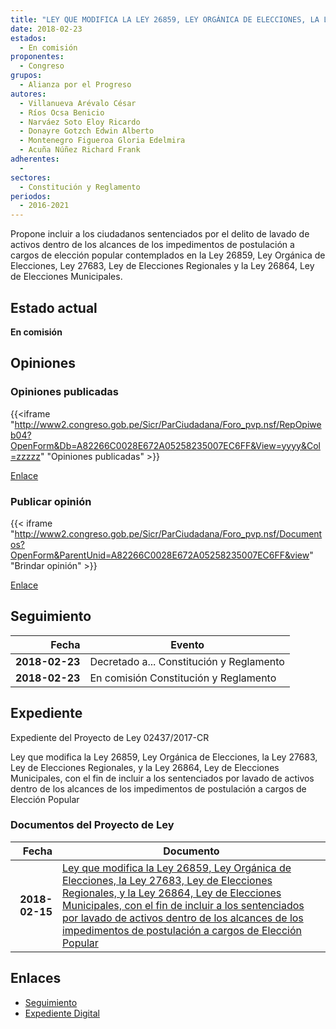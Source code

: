 ```yaml
---
title: "LEY QUE MODIFICA LA LEY 26859, LEY ORGÁNICA DE ELECCIONES, LA LEY 27683, LEY DE ELECCIONES REGIONALES, Y A LA LEY 26864, LEY DE ELECCIONES MUNICIPALES, CON EL FIN DE INCLUIR A LOS SENTENCIADOS POR LAVADO DE ACTIVOS DENTRO DE LOS ALCANCES DE LOS IMPEDIMENTOS DE POSTULACIÓN A CARGOS DE ELECCIÓN POPULAR"
date: 2018-02-23
estados: 
  - En comisión
proponentes: 
  - Congreso
grupos: 
  - Alianza por el Progreso
autores: 
  - Villanueva Arévalo César
  - Ríos Ocsa Benicio
  - Narváez Soto Eloy Ricardo
  - Donayre Gotzch Edwin Alberto
  - Montenegro Figueroa Gloria Edelmira
  - Acuña Núñez Richard Frank
adherentes: 
  - 
sectores: 
  - Constitución y Reglamento
periodos: 
  - 2016-2021
---
```


Propone incluir a los ciudadanos sentenciados por el delito de lavado de activos dentro de los alcances de los impedimentos de postulación a cargos de elección popular contemplados en la Ley 26859, Ley Orgánica de Elecciones, Ley 27683, Ley de Elecciones Regionales y la Ley 26864, Ley de Elecciones Municipales.


## Estado actual

**En comisión**

## Opiniones

### Opiniones publicadas

{{<iframe "http://www2.congreso.gob.pe/Sicr/ParCiudadana/Foro_pvp.nsf/RepOpiweb04?OpenForm&Db=A82266C0028E672A05258235007EC6FF&View=yyyy&Col=zzzzz" "Opiniones publicadas" >}}

[Enlace](http://www2.congreso.gob.pe/Sicr/ParCiudadana/Foro_pvp.nsf/RepOpiweb04?OpenForm&Db=A82266C0028E672A05258235007EC6FF&View=yyyy&Col=zzzzz)
### Publicar opinión

{{< iframe "http://www2.congreso.gob.pe/Sicr/ParCiudadana/Foro_pvp.nsf/Documentos?OpenForm&ParentUnid=A82266C0028E672A05258235007EC6FF&view" "Brindar opinión" >}}

[Enlace](http://www2.congreso.gob.pe/Sicr/ParCiudadana/Foro_pvp.nsf/Documentos?OpenForm&ParentUnid=A82266C0028E672A05258235007EC6FF&view)

## Seguimiento

| Fecha | Evento |
|------:|--------|
| **2018-02-23** | Decretado a... Constitución y Reglamento|
| **2018-02-23** | En comisión Constitución y Reglamento|


## Expediente

Expediente del Proyecto de Ley 02437/2017-CR

Ley que modifica la Ley 26859, Ley Orgánica de Elecciones, la Ley 27683, Ley de Elecciones Regionales, y la Ley 26864, Ley de Elecciones Municipales, con el fin de incluir a los sentenciados por lavado de activos dentro de los alcances de los impedimentos de postulación a cargos de Elección Popular


### Documentos del Proyecto de Ley

| Fecha | Documento |
|------:|--------|
| **2018-02-15** | [Ley que modifica la Ley 26859, Ley Orgánica de Elecciones, la Ley 27683, Ley de Elecciones Regionales, y la Ley 26864, Ley de Elecciones Municipales, con el fin de incluir a los sentenciados por lavado de activos dentro de los alcances de los impedimentos de postulación a cargos de Elección Popular](http://www.leyes.congreso.gob.pe/Documentos/2016_2021/Proyectos_de_Ley_y_de_Resoluciones_Legislativas/PL0243720180215.pdf) |

## Enlaces 

- [Seguimiento](http://www2.congreso.gob.pe/Sicr/TraDocEstProc/CLProLey2016.nsf/f7fff46988ca05b1052578e100829cc7/2efe846ed0b295c405258235007782df?OpenDocument)
- [Expediente Digital](http://www2.congreso.gob.pe/Sicr/TraDocEstProc/CLProLey2016.nsf/f7fff46988ca05b1052578e100829cc7/2efe846ed0b295c405258235007782df?OpenDocument&Click=05257FB7005EB655.eb71d0cf91d8294e05256cdf006b5706/$Body/0.1C6C)
